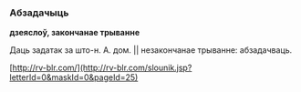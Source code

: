 ### Абзадачыць
**дзеяслоў, закончанае трыванне**

Даць задатак за што-н. А. дом. || незакончанае трыванне: абзадачваць.

<a rel="author">[http://rv-blr.com/](http://rv-blr.com/slounik.jsp?letterId=0&maskId=0&pageId=25)</a>
